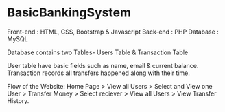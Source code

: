 # BasicBankingSystem
 Front-end : HTML, CSS, Bootstrap & Javascript Back-end : PHP Database : MySQL
 
Database contains two Tables- Users Table & Transaction Table
 
User table have basic fields such as name, email & current balance. Transaction records all transfers happened along with their time. 

Flow of the Website: Home Page > View all Users > Select and View one User > Transfer Money > Select reciever > View all Users > View Transfer History.
